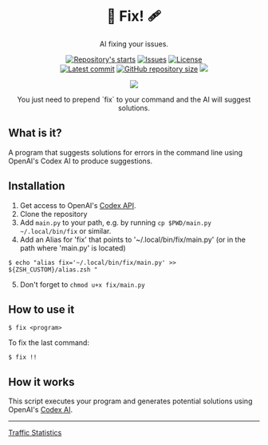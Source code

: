 <h1 align="center">🤖 Fix! 🩹</h1>

<p align="center">
    AI fixing your issues.
</p>

<p align="center">
    <a href="https://github.com/tom-doerr/fix/stargazers"
        ><img
            src="https://img.shields.io/github/stars/tom-doerr/fix?colorA=2c2837&colorB=c9cbff&style=for-the-badge&logo=starship style=flat-square"
            alt="Repository's starts"
    /></a>
    <a href="https://github.com/tom-doerr/fix/issues"
        ><img
            src="https://img.shields.io/github/issues-raw/tom-doerr/fix?colorA=2c2837&colorB=f2cdcd&style=for-the-badge&logo=starship style=flat-square"
            alt="Issues"
    /></a>
    <a href="https://github.com/tom-doerr/fix/blob/main/LICENSE"
        ><img
            src="https://img.shields.io/github/license/tom-doerr/fix?colorA=2c2837&colorB=b5e8e0&style=for-the-badge&logo=starship style=flat-square"
            alt="License"
    /><br />
    <a href="https://github.com/tom-doerr/fix/commits/main"
		><img
			src="https://img.shields.io/github/last-commit/tom-doerr/fix/main?colorA=2c2837&colorB=ddb6f2&style=for-the-badge&logo=starship style=flat-square"
			alt="Latest commit"
    /></a>
    <a href="https://github.com/tom-doerr/fix"
        ><img
            src="https://img.shields.io/github/repo-size/tom-doerr/fix?colorA=2c2837&colorB=89DCEB&style=for-the-badge&logo=starship style=flat-square"
            alt="GitHub repository size"
    /></a>

   <img src="https://badges.pufler.dev/visits/tom-doerr/fix?style=for-the-badge&color=96CDFB&logoColor=white&labelColor=302D41"/>


</p>

<p align="center">
    <img src='https://github.com/tom-doerr/bins/raw/main/fix/all.gif'>
    <p align="center">
        You just need to prepend `fix` to your command and the AI will suggest solutions.
    </p>
</p>


## What is it?

A program that suggests solutions for errors in the command line using OpenAI's Codex AI to produce suggestions.


## Installation

1. Get access to OpenAI's [Codex API](https://openai.com/blog/openai-codex/).
2. Clone the repository
3. Add `main.py` to your path, e.g. by running `cp $PWD/main.py ~/.local/bin/fix` or similar.
4. Add an Alias for 'fix' that points to '~/.local/bin/fix/main.py' (or in the path where 'main.py' is located)
```
$ echo "alias fix='~/.local/bin/fix/main.py' >> ${ZSH_CUSTOM}/alias.zsh "
```
5. Don't forget to `chmod u+x fix/main.py`

## How to use it
```
$ fix <program>
```
To fix the last command:
```
$ fix !!
```


## How it works

This script executes your program and generates potential solutions using OpenAI's [Codex AI](https://openai.com/blog/openai-codex/).


-------------------------------------------------------------------

[Traffic Statistics](https://tom-doerr.github.io/github_repo_stats_data/tom-doerr/fix/latest-report/report.html)
